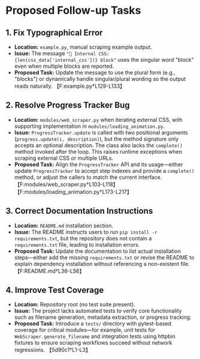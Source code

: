# Proposed Follow-up Tasks

## 1. Fix Typographical Error
- **Location:** `example.py`, manual scraping example output.
- **Issue:** The message `"🎨 Internal CSS: {len(css_data['internal_css'])} block"` uses the singular word "block" even when multiple blocks are reported.
- **Proposed Task:** Update the message to use the plural form (e.g., "blocks") or dynamically handle singular/plural wording so the output reads naturally. 【F:example.py†L129-L133】

## 2. Resolve Progress Tracker Bug
- **Location:** `modules/web_scraper.py` when iterating external CSS, with supporting implementation in `modules/loading_animation.py`.
- **Issue:** `ProgressTracker.update` is called with two positional arguments (`progress.update(i, description)`), but the method signature only accepts an optional description. The class also lacks the `complete()` method invoked after the loop. This raises runtime exceptions when scraping external CSS or multiple URLs.
- **Proposed Task:** Align the `ProgressTracker` API and its usage—either update `ProgressTracker` to accept step indexes and provide a `complete()` method, or adjust the callers to match the current interface. 【F:modules/web_scraper.py†L103-L118】【F:modules/loading_animation.py†L173-L217】

## 3. Correct Documentation Instructions
- **Location:** `README.md` installation section.
- **Issue:** The README instructs users to run `pip install -r requirements.txt`, but the repository does not contain a `requirements.txt` file, leading to installation errors.
- **Proposed Task:** Update the documentation to list actual installation steps—either add the missing `requirements.txt` or revise the README to explain dependency installation without referencing a non-existent file. 【F:README.md†L36-L56】

## 4. Improve Test Coverage
- **Location:** Repository root (no test suite present).
- **Issue:** The project lacks automated tests to verify core functionality such as filename generation, metadata extraction, or progress tracking.
- **Proposed Task:** Introduce a `tests/` directory with pytest-based coverage for critical modules—for example, unit tests for `WebScraper.generate_filename` and integration tests using httpbin fixtures to ensure scraping workflows succeed without network regressions. 【5d90c1†L1-L3】
